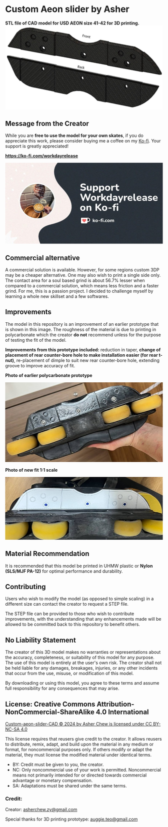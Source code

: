 # Custom Aeon slider by Asher
**STL file of CAD model for USD AEON size 41-42 for 3D printing.** 
![Preview of sliders](images/sliders.jpg)

## Message from the Creator
While you are **free to use the model for your own skates**, if you do appreciate this work, please consider buying me a coffee on my [Ko-fi](https://ko-fi.com/workdayrelease). Your support is greatly appreciated!

**https://ko-fi.com/workdayrelease**

![kofi](images/ko-fi.jpg)

## Commercial alternative
A commercial solution is available. However, for some regions custom 3DP may be a cheaper alternative. One may also wish to print a single side only. The contact area for a soul based grind is about 56.7% lesser when compared to a commercial solution, which means less friction and a faster grind. For me, this is a passion project. I decided to challenge myself by learning a whole new skillset and a few softwares. 

## Improvements
The model in this repository is an improvement of an earlier prototype that is shown in this image. The roughness of the material is due to printing in polycarbonate which the creator **do not** recommend unless for the purpose of testing the fit of the model. 

**Improvements from this prototype included:** reduction in taper, **change of placement of rear counter-bore hole to make installation easier (for rear t-nut)**, re-placement of dimple to suit new rear counter-bore hole, extending groove to improve accuracy of fit. 

**Photo of earlier polycarbonate prototype**

![Preview of sliders](images/old_fit.jpg)

**Photo of new fit 1:1 scale**

![Preview of sliders](images/new_fit.jpg)

## Material Recommendation
It is recommended that this model be printed in UHMW plastic or **Nylon (SLS/MJF PA-12)** for optimal performance and durability.

## Contributing
Users who wish to modify the model (as opposed to simple scaling) in a different size can contact the creator to request a STEP file. 

The STEP file can be provided to those who wish to contribute improvements, with the understanding that any enhancements made will be allowed to be committed back to this repository to benefit others.

## No Liability Statement
The creator of this 3D model makes no warranties or representations about the accuracy, completeness, or suitability of this model for any purpose. The use of this model is entirely at the user's own risk. The creator shall not be held liable for any damages, breakages, injuries, or any other incidents that occur from the use, misuse, or modification of this model. 

By downloading or using this model, you agree to these terms and assume full responsibility for any consequences that may arise.

## License: Creative Commons Attribution-NonCommercial-ShareAlike 4.0 International
[Custom-aeon-slider-CAD © 2024 by Asher Chew is licensed under CC BY-NC-SA 4.0](https://creativecommons.org/licenses/by-nc-sa/4.0/)

This license requires that reusers give credit to the creator. It allows reusers to distribute, remix, adapt, and build upon the material in any medium or format, for noncommercial purposes only. If others modify or adapt the material, they must license the modified material under identical terms.
- BY: Credit must be given to you, the creator.
- NC: Only noncommercial use of your work is permitted.
Noncommercial means not primarily intended for or directed towards commercial advantage or monetary compensation.
- SA: Adaptations must be shared under the same terms.


### Credit:
Creator: asherchew.zy@gmail.com

Special thanks for 3D printing prototype: auggie.teo@gmail.com
